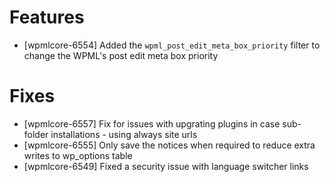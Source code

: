 # Features
* [wpmlcore-6554] Added the `wpml_post_edit_meta_box_priority` filter to change the WPML's post edit meta box priority

# Fixes
* [wpmlcore-6557] Fix for issues with upgrating plugins in case sub-folder installations - using always site urls
* [wpmlcore-6555] Only save the notices when required to reduce extra writes to wp_options table
* [wpmlcore-6549] Fixed a security issue with language switcher links